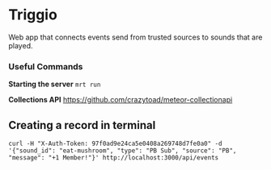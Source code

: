 Triggio
=======

Web app that connects events send from trusted sources to sounds that are played.


### Useful Commands

**Starting the server**
`mrt run`

**Collections API**
https://github.com/crazytoad/meteor-collectionapi

## Creating a record in terminal
    curl -H "X-Auth-Token: 97f0ad9e24ca5e0408a269748d7fe0a0" -d '{"sound_id": "eat-mushroom", "type": "PB Sub", "source": "PB", "message": "+1 Member!"}' http://localhost:3000/api/events
